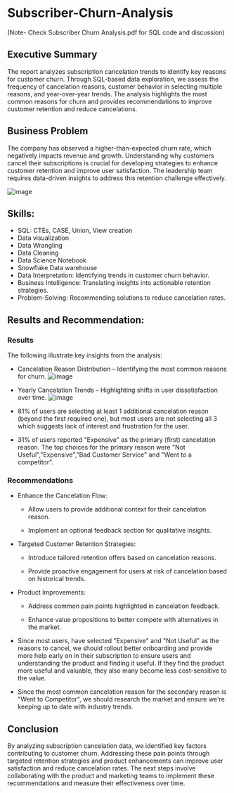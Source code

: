 # Subscriber-Churn-Analysis
(Note- Check Subscriber Churn Analysis.pdf for SQL code and discussion)
## Executive Summary

The report analyzes subscription cancelation trends to identify key reasons for customer churn. Through SQL-based data exploration, we assess the frequency of cancelation reasons, customer behavior in selecting multiple reasons, and year-over-year trends. The analysis highlights the most common reasons for churn and provides recommendations to improve customer retention and reduce cancelations.

## Business Problem

The company has observed a higher-than-expected churn rate, which negatively impacts revenue and growth. Understanding why customers cancel their subscriptions is crucial for developing strategies to enhance customer retention and improve user satisfaction. The leadership team requires data-driven insights to address this retention challenge effectively.


![image](https://github.com/user-attachments/assets/d5ba199e-1513-4faa-a96a-8f6f1e10ff3a)


## Skills: 
- SQL: CTEs, CASE, Union, View creation
- Data visualization
- Data Wrangling
- Data Cleaning
- Data Science Notebook
- Snowflake Data warehouse
- Data Interpretation: Identifying trends in customer churn behavior.
- Business Intelligence: Translating insights into actionable retention strategies.
- Problem-Solving: Recommending solutions to reduce cancelation rates.

## Results and Recommendation:

### Results

The following illustrate key insights from the analysis:

- Cancelation Reason Distribution – Identifying the most common reasons for churn.
  ![image](https://github.com/user-attachments/assets/91289d07-1faf-48c4-88d9-9781b9816142)
  
- Yearly Cancelation Trends – Highlighting shifts in user dissatisfaction over time.
![image](https://github.com/user-attachments/assets/0e1ed0ca-4644-41f6-8d8d-a9a39b4c8d5c)

- 81% of users are selecting at least 1 additional cancelation reason (beyond the first required one), but most users are not selecting all 3 which suggests lack of interest and frustration for the user.
- 31% of users reported "Expensive" as the primary (first) cancelation reason. The top choices for the primary reason were "Not Useful","Expensive","Bad Customer Service" and "Went to a competitor".
### Recommendations

- Enhance the Cancelation Flow:

    - Allow users to provide additional context for their cancelation reason.

    - Implement an optional feedback section for qualitative insights.

- Targeted Customer Retention Strategies:

    - Introduce tailored retention offers based on cancelation reasons.

    - Provide proactive engagement for users at risk of cancelation based on historical trends.

- Product Improvements:

    - Address common pain points highlighted in cancelation feedback.

    - Enhance value propositions to better compete with alternatives in the market.

- Since most users, have selected "Expensive" and "Not Useful" as the reasons to cancel, we should rollout better onboarding and provide more help early on in their subscription to ensure users and understanding the product and finding it useful. If they find the product more useful and valuable, they also many become less cost-sensitive to the value.
- Since the most common cancelation reason for the secondary reason is "Went to Competitor", we should research the market and ensure we're keeping up to date with industry trends.

## Conclusion

By analyzing subscription cancelation data, we identified key factors contributing to customer churn. Addressing these pain points through targeted retention strategies and product enhancements can improve user satisfaction and reduce cancelation rates. The next steps involve collaborating with the product and marketing teams to implement these recommendations and measure their effectiveness over time.

